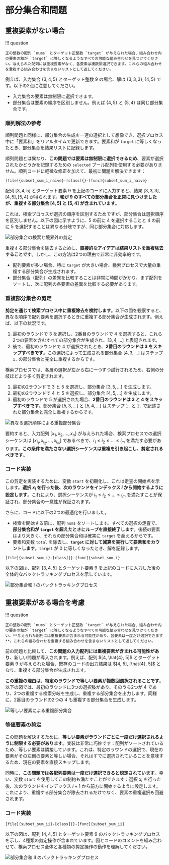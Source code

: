 # 部分集合和問題

## 重複要素がない場合

!!! question

    正の整数の配列 `nums` とターゲット正整数 `target` が与えられた場合、組み合わせ内の要素の和が `target` に等しくなるようなすべての可能な組み合わせを見つけてください。与えられた配列には重複要素がなく、各要素は複数回選択できます。これらの組み合わせを重複する組み合わせを含まないリストとして返してください。

例えば、入力集合 $\{3, 4, 5\}$ とターゲット整数 $9$ の場合、解は $\{3, 3, 3\}, \{4, 5\}$ です。以下の2点に注意してください。

- 入力集合の要素は無制限に選択できます。
- 部分集合は要素の順序を区別しません。例えば $\{4, 5\}$ と $\{5, 4\}$ は同じ部分集合です。

### 順列解法の参考

順列問題と同様に、部分集合の生成を一連の選択として想像でき、選択プロセス中に「要素和」をリアルタイムで更新できます。要素和が `target` に等しくなったとき、部分集合を結果リストに記録します。

順列問題とは異なり、**この問題では要素は無制限に選択できるため**、要素が選択されたかどうかを記録するための `selected` ブール配列を使用する必要がありません。順列コードに軽微な修正を加えて、最初に問題を解決できます：

```src
[file]{subset_sum_i_naive}-[class]{}-[func]{subset_sum_i_naive}
```

配列 $[3, 4, 5]$ とターゲット要素 $9$ を上記のコードに入力すると、結果 $[3, 3, 3], [4, 5], [5, 4]$ が得られます。**和が $9$ のすべての部分集合を正常に見つけましたが、重複する部分集合 $[4, 5]$ と $[5, 4]$ が含まれています**。

これは、検索プロセスが選択の順序を区別するためですが、部分集合は選択順序を区別しません。以下の図に示すように、$5$ の前に $4$ を選択することと $4$ の前に $5$ を選択することは異なる分岐ですが、同じ部分集合に対応します。

![部分集合の検索と境界外の剪定](subset_sum_problem.assets/subset_sum_i_naive.png)

重複する部分集合を除去するために、**直接的なアイデアは結果リストを重複除去することです**。しかし、この方法は2つの理由で非常に非効率的です。

- 配列要素が多い場合、特に `target` が大きい場合、検索プロセスで大量の重複する部分集合が生成されます。
- 部分集合（配列）の差異を比較することは非常に時間がかかり、まず配列をソートし、次に配列の各要素の差異を比較する必要があります。

### 重複部分集合の剪定

**剪定を通じて検索プロセス中に重複除去を検討します**。以下の図を観察すると、異なる順序で配列要素を選択するときに重複する部分集合が生成されます。例えば、以下の状況です。

1. 最初のラウンドで $3$ を選択し、2番目のラウンドで $4$ を選択すると、これら2つの要素を含むすべての部分集合が生成され、$[3, 4, \dots]$ と表記されます。
2. 後で、最初のラウンドで $4$ が選択されたとき、**2番目のラウンドは $3$ をスキップすべきです**。この選択によって生成される部分集合 $[4, 3, \dots]$ はステップ `1.` の部分集合と完全に重複するからです。

検索プロセスでは、各層の選択が左から右に一つずつ試行されるため、右側の分岐ほどより多く剪定されます。

1. 最初の2ラウンドで $3$ と $5$ を選択し、部分集合 $[3, 5, \dots]$ を生成します。
2. 最初の2ラウンドで $4$ と $5$ を選択し、部分集合 $[4, 5, \dots]$ を生成します。
3. 最初のラウンドで $5$ が選択された場合、**2番目のラウンドは $3$ と $4$ をスキップすべきです**。部分集合 $[5, 3, \dots]$ と $[5, 4, \dots]$ はステップ `1.` と `2.` で記述された部分集合と完全に重複するからです。

![異なる選択順序による重複部分集合](subset_sum_problem.assets/subset_sum_i_pruning.png)

要約すると、入力配列 $[x_1, x_2, \dots, x_n]$ が与えられた場合、検索プロセスでの選択シーケンスは $[x_{i_1}, x_{i_2}, \dots, x_{i_m}]$ であるべきで、$i_1 \leq i_2 \leq \dots \leq i_m$ を満たす必要があります。**この条件を満たさない選択シーケンスは重複を引き起こし、剪定されるべきです**。

### コード実装

この剪定を実装するために、変数 `start` を初期化し、これは走査の開始点を示します。**選択 $x_{i}$ を行った後、次のラウンドをインデックス $i$ から開始するように設定します**。これにより、選択シーケンスが $i_1 \leq i_2 \leq \dots \leq i_m$ を満たすことが保証され、部分集合の一意性が保証されます。

さらに、コードに以下の2つの最適化を行いました。

- 検索を開始する前に、配列 `nums` をソートします。すべての選択の走査で、**部分集合和が `target` を超えたときにループを直接終了します**。後続の要素はより大きく、それらの部分集合和は確実に `target` を超えるからです。
- 要素和変数 `total` を除去し、**`target` に対して減算を実行して要素和をカウントします**。`target` が $0$ に等しくなったとき、解を記録します。

```src
[file]{subset_sum_i}-[class]{}-[func]{subset_sum_i}
```

以下の図は、配列 $[3, 4, 5]$ とターゲット要素 $9$ を上記のコードに入力した後の全体的なバックトラッキングプロセスを示しています。

![部分集合和 I のバックトラッキングプロセス](subset_sum_problem.assets/subset_sum_i.png)

## 重複要素がある場合を考慮

!!! question

    正の整数の配列 `nums` とターゲット正整数 `target` が与えられた場合、組み合わせ内の要素の和が `target` に等しくなるようなすべての可能な組み合わせを見つけてください。**与えられた配列には重複要素が含まれる可能性があり、各要素は一度だけ選択できます**。これらの組み合わせを重複する組み合わせを含まないリストとして返してください。

前の問題と比較して、**この問題の入力配列には重複要素が含まれる可能性があり**、新しい問題が導入されます。例えば、配列 $[4, \hat{4}, 5]$ とターゲット要素 $9$ が与えられた場合、既存のコードの出力結果は $[4, 5], [\hat{4}, 5]$ となり、重複する部分集合が生成されます。

**この重複の理由は、特定のラウンドで等しい要素が複数回選択されることです**。以下の図では、最初のラウンドに3つの選択肢があり、そのうち2つが $4$ であり、2つの重複する検索分岐を生成し、重複する部分集合を出力します。同様に、2番目のラウンドの2つの $4$ も重複する部分集合を生成します。

![等しい要素による重複部分集合](subset_sum_problem.assets/subset_sum_ii_repeat.png)

### 等値要素の剪定

この問題を解決するために、**等しい要素がラウンドごとに一度だけ選択されるように制限する必要があります**。実装は非常に巧妙です：配列がソートされているため、等しい要素は隣接しています。これは、特定のラウンドの選択で、現在の要素がその左側の要素と等しい場合、それはすでに選択されていることを意味するため、現在の要素を直接スキップします。

同時に、**この問題では各配列要素は一度だけ選択できると規定されています**。幸い、変数 `start` を使用してこの制約も満たすことができます：選択 $x_{i}$ を行った後、次のラウンドをインデックス $i + 1$ から前方に開始するように設定します。これにより、重複する部分集合が除去されるだけでなく、要素の重複選択も回避されます。

### コード実装

```src
[file]{subset_sum_ii}-[class]{}-[func]{subset_sum_ii}
```

以下の図は、配列 $[4, 4, 5]$ とターゲット要素 $9$ のバックトラッキングプロセスを示し、4種類の剪定操作が含まれています。図とコードのコメントを組み合わせて、検索プロセス全体と各種類の剪定操作の動作を理解してください。

![部分集合和 II のバックトラッキングプロセス](subset_sum_problem.assets/subset_sum_ii.png)
